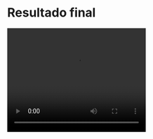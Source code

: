
# Resultado final

<video width="320" height="240" controls>
  <source src="./.github/Todo.avi" type="video/avi">
</video>




